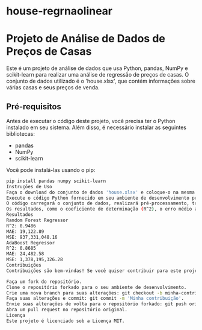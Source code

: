# house-regrnaolinear

# Projeto de Análise de Dados de Preços de Casas

Este é um projeto de análise de dados que usa Python, pandas, NumPy e scikit-learn para realizar uma análise de regressão de preços de casas. O conjunto de dados utilizado é o 'house.xlsx', que contém informações sobre várias casas e seus preços de venda.

## Pré-requisitos

Antes de executar o código deste projeto, você precisa ter o Python instalado em seu sistema. Além disso, é necessário instalar as seguintes bibliotecas:

- pandas
- NumPy
- scikit-learn

Você pode instalá-las usando o pip:

```bash
pip install pandas numpy scikit-learn
Instruções de Uso
Faça o download do conjunto de dados 'house.xlsx' e coloque-o na mesma pasta do código.
Execute o código Python fornecido em seu ambiente de desenvolvimento preferido.
O código carregará o conjunto de dados, realizará pré-processamento, treinará modelos de regressão e fará previsões.
Os resultados, como o coeficiente de determinação (R^2), o erro médio absoluto (MAE) e o erro quadrático médio (MSE), serão exibidos no console.
Resultados
Random Forest Regressor
R^2: 0.9486
MAE: 19,122.89
MSE: 937,331,048.16
AdaBoost Regressor
R^2: 0.8685
MAE: 24,482.58
MSE: 1,378,195,326.28
Contribuições
Contribuições são bem-vindas! Se você quiser contribuir para este projeto, siga estas etapas:

Faça um fork do repositório.
Clone o repositório forkado para o seu ambiente de desenvolvimento.
Crie uma nova branch para suas alterações: git checkout -b minha-contribuicao.
Faça suas alterações e commit: git commit -m 'Minha contribuição'.
Envie suas alterações de volta para o repositório forkado: git push origin minha-contribuicao.
Abra um pull request no repositório original.
Licença
Este projeto é licenciado sob a Licença MIT.

